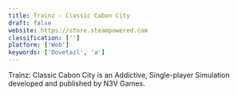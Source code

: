 ```yaml
---
title: Trainz - Classic Cabon City
draft: false 
website: https://store.steampowered.com
classification: ['']
platform: ['Web']
keywords: ['Dovetail', 'a']
---
```

Trainz: Classic Cabon City is an Addictive, Single-player Simulation developed and published by N3V Games.